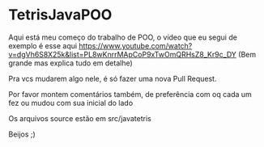 # TetrisJavaPOO

Aqui está meu começo do trabalho de POO, o vídeo que eu segui de exemplo é esse aqui https://www.youtube.com/watch?v=dgVh6S8X25k&list=PL8wKnrrMApCoP9xTwOmQRHsZ8_Kr9c_DY (Bem grande mas explica tudo em detalhe)

Pra vcs mudarem algo nele, é só fazer uma nova Pull Request.

Por favor montem comentários também, de preferência com oq cada um fez ou mudou com sua inicial do lado

Os arquivos source estão em src/javatetris

Beijos ;)
